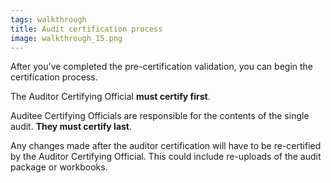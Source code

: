 ```yaml
---
tags: walkthrough
title: Audit certification process
image: walkthrough_15.png
---
```


After you've completed the pre-certification validation, you can begin the certification process.

The Auditor Certifying Official **must certify first**.

Auditee Certifying Officials are responsible for the contents of the single audit. **They must certify last**.

Any changes made after the auditor certification will have to be re-certified by the Auditor Certifying Official. This could include re-uploads of the audit package or workbooks.

